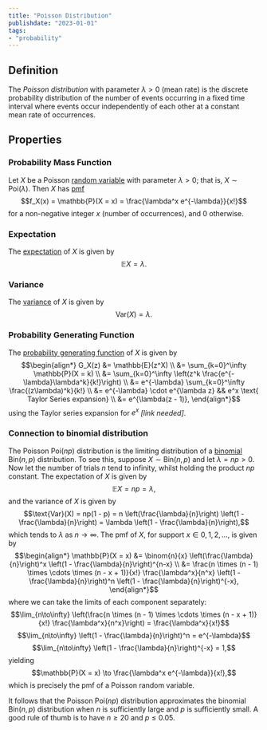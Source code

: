 ```yaml
---
title: "Poisson Distribution"
publishdate: "2023-01-01"
tags:
- "probability"
---
```


## Definition
The *Poisson distribution* with parameter $\lambda > 0$ (mean rate) is the discrete probability distribution of the number of events occurring in a fixed time interval where events occur independently of each other at a constant mean rate of occurrences.

## Properties
### Probability Mass Function
Let $X$ be a Poisson [random variable](statistics/random-variable.md) with parameter $\lambda > 0$; that is, $X \sim \text{Poi}(\lambda)$. Then $X$ has [pmf](statistics/probability-mass-function.md)
$$f_X(x) = \mathbb{P}(X = x) = \frac{\lambda^x e^{-\lambda}}{x!}$$
for a non-negative integer $x$ (number of occurrences), and $0$ otherwise.

### Expectation
The [expectation](statistics/expectation.md) of $X$ is given by
$$\mathbb{E}X = \lambda.$$

### Variance
The [variance](statistics/variance.md) of $X$ is given by
$$\text{Var}(X) = \lambda.$$

### Probability Generating Function
The [probability generating function](statistics/probability-generating-function.md) of $X$ is given by
$$\begin{align*}
G_X(z) &= \mathbb{E}(z^X) \\
&= \sum_{k=0}^\infty \mathbb{P}(X = k) \\
&= \sum_{k=0}^\infty \left(z^k \frac{e^{-\lambda}\lambda^k}{k!}\right) \\
&= e^{-\lambda} \sum_{k=0}^\infty \frac{(z\lambda)^k}{k!} \\
&= e^{-\lambda} \cdot e^{\lambda z} && e^x \text{ Taylor Series expansion} \\
&= e^{\lambda(z - 1)},
\end{align*}$$
using the Taylor series expansion for $e^x$ *\[link needed\]*.

### Connection to binomial distribution
The Poisson $\text{Poi}(np)$ distribution is the limiting distribution of a [binomial](statistics/binomial-distribution.md) $\text{Bin}(n, p)$ distribution. To see this, suppose $X \sim \text{Bin}(n, p)$ and let $\lambda = np > 0$. Now let the number of trials $n$ tend to infinity, whilst holding the product $np$ constant. The expectation of $X$ is given by
$$\mathbb{E}X = np = \lambda,$$
and the variance of $X$ is given by
$$\text{Var}(X) = np(1 - p) = n \left(\frac{\lambda}{n}\right) \left(1 - \frac{\lambda}{n}\right) = \lambda \left(1 - \frac{\lambda}{n}\right),$$
which tends to $\lambda$ as $n \to \infty$. The pmf of $X$, for support $x \in 0, 1, 2, \dots$, is given by
$$\begin{align*}
\mathbb{P}(X = x) &= \binom{n}{x} \left(\frac{\lambda}{n}\right)^x \left(1 - \frac{\lambda}{n}\right)^{n-x} \\
&= \frac{n \times (n - 1) \times \cdots \times (n - x + 1)}{x!} \frac{\lambda^x}{n^x} \left(1 - \frac{\lambda}{n}\right)^n \left(1 - \frac{\lambda}{n}\right)^{-x},
\end{align*}$$
where we can take the limits of each component separately:
$$\lim_{n\to\infty} \left(\frac{n \times (n - 1) \times \cdots \times (n - x + 1)}{x!} \frac{\lambda^x}{n^x}\right) = \frac{\lambda^x}{x!}$$
$$\lim_{n\to\infty} \left(1 - \frac{\lambda}{n}\right)^n = e^{-\lambda}$$
$$\lim_{n\to\infty} \left(1 - \frac{\lambda}{n}\right)^{-x} = 1,$$
yielding
$$\mathbb{P}(X = x) \to \frac{\lambda^x e^{-\lambda}}{x!},$$
which is precisely the pmf of a Poisson random variable.

It follows that the Poisson $\text{Poi}(np)$ distribution approximates the binomial $\text{Bin}(n, p)$ distribution when $n$ is sufficiently large and $p$ is sufficiently small. A good rule of thumb is to have $n \geq 20$ and $p \leq 0.05$.

